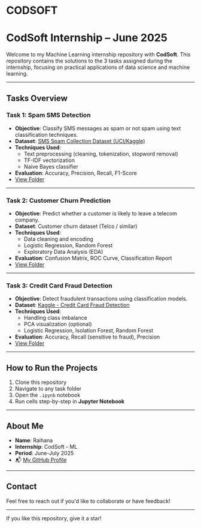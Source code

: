 # CODSOFT
# CodSoft Internship  – June 2025

Welcome to my Machine Learning internship repository with **CodSoft**. This repository contains the solutions to the 3 tasks assigned during the internship, focusing on practical applications of data science and machine learning.

---

##  Tasks Overview

###  Task 1: Spam SMS Detection
- **Objective**: Classify SMS messages as spam or not spam using text classification techniques.
- **Dataset**: [SMS Spam Collection Dataset (UCI/Kaggle)](https://www.kaggle.com/datasets/uciml/sms-spam-collection-dataset)
- **Techniques Used**:
  - Text preprocessing (cleaning, tokenization, stopword removal)
  - TF-IDF vectorization
  - Naive Bayes classifier
- **Evaluation**: Accuracy, Precision, Recall, F1-Score
-  [View Folder](./Task1_SPAM_SMS_DETECTION)

---

###  Task 2: Customer Churn Prediction
- **Objective**: Predict whether a customer is likely to leave a telecom company.
- **Dataset**: Customer churn dataset (Telco / similar)
- **Techniques Used**:
  - Data cleaning and encoding
  - Logistic Regression, Random Forest
  - Exploratory Data Analysis (EDA)
- **Evaluation**: Confusion Matrix, ROC Curve, Classification Report
-  [View Folder](./Task2_Customer_Churn_Prediction)

---

###  Task 3: Credit Card Fraud Detection
- **Objective**: Detect fraudulent transactions using classification models.
- **Dataset**: [Kaggle - Credit Card Fraud Detection](https://www.kaggle.com/datasets/mlg-ulb/creditcardfraud)
- **Techniques Used**:
  - Handling class imbalance
  - PCA visualization (optional)
  - Logistic Regression, Isolation Forest, Random Forest
- **Evaluation**: Accuracy, Recall (sensitive to fraud), Precision
- [View Folder](./Task3_Credit_Card_Fraud_Detection)

---

##  How to Run the Projects
1. Clone this repository
2. Navigate to any task folder
3. Open the `.ipynb` notebook
4. Run cells step-by-step in **Jupyter Notebook** 

---

## About Me
- **Name**: Raihana
- **Internship**: CodSoft -  ML 
- **Period**: June-July 2025
- 📬 [My GitHub Profile](https://github.com/Raihana3)

---

##  Contact
Feel free to reach out if you'd like to collaborate or have feedback!

---

 If you like this repository, give it a star!

